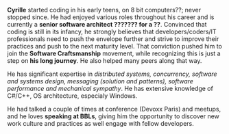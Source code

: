 **Cyrille** started coding in his early teens, on 8 bit computers??; never stopped since. He had enjoyed various roles throughout his career and is currently a **senior software architect ??????? for a ??**. Convinced that coding is still in its infancy, he strongly believes that developers/coders/IT professionals need to push the envelope further and strive to improve their practices and push to the next maturity level. That conviction pushed him to join the **Software Craftsmanship** movement, while recognizing this is just a step on **his long journey**. He also helped many peers along that way.

He has significant expertise in _distributed systems, concurrency, software and systems design, messaging (solution and patterns), software performance and mechanical sympathy_. He has extensive knowledge of C#/C++, OS architecture, especialy Windows.

He had talked a couple of times at conference (Devoxx Paris) and meetups, and he loves **speaking at BBLs**, giving him the opportunity to discover new work culture and practices as well engage with fellow developers.
